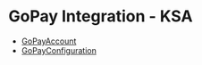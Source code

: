 <div class="ignore-in-full-text-search">

# GoPay Integration - KSA
  - [GoPayAccount](/modules/basic-go-pay-ksa/GoPayAccount.md)
  - [GoPayConfiguration](/modules/basic-go-pay-ksa/GoPayConfiguration.md)

</div>
